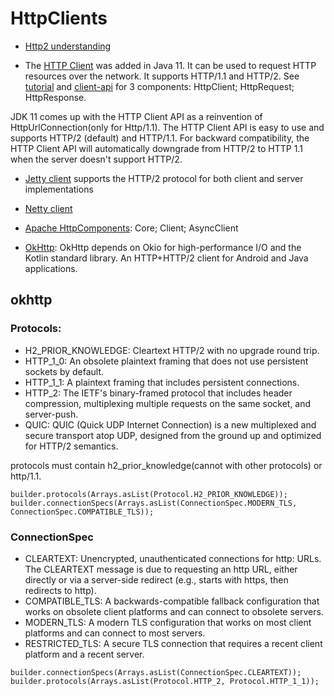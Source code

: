 # HttpClients
- [Http2 understanding](https://dzone.com/articles/understanding-http2)

- The [HTTP Client](https://openjdk.java.net/groups/net/httpclient/intro.html) was added in Java 11. It can be used to request HTTP resources over the network. 
It supports HTTP/1.1 and HTTP/2. See [tutorial](https://blog.codefx.org/java/http-2-api-tutorial/) and [client-api](https://dzone.com/articles/http2-server-push-via-http-client-api) for 3 components: HttpClient; HttpRequest; HttpResponse.

JDK 11 comes up with the HTTP Client API as a reinvention of HttpUrlConnection(only for Http/1.1). The HTTP Client API is easy to use and supports HTTP/2 (default) and HTTP/1.1. For backward compatibility, the HTTP Client API will automatically downgrade from HTTP/2 to HTTP 1.1 when the server doesn't support HTTP/2.

- [Jetty client](https://www.eclipse.org/jetty/javadoc/current/org/eclipse/jetty/http2/client/HTTP2Client.html) supports the HTTP/2 protocol for both client and server implementations
- [Netty client](https://netty.io/)

- [Apache HttpComponents](https://hc.apache.org/news.html): Core; Client; AsyncClient
- [OkHttp](https://square.github.io/okhttp/): OkHttp depends on Okio for high-performance I/O and the Kotlin standard library. An HTTP+HTTP/2 client for Android and Java applications.


## okhttp
### Protocols:
- H2_PRIOR_KNOWLEDGE: Cleartext HTTP/2 with no upgrade round trip.
- HTTP_1_0: An obsolete plaintext framing that does not use persistent sockets by default.
- HTTP_1_1: A plaintext framing that includes persistent connections.
- HTTP_2: The IETF's binary-framed protocol that includes header compression, multiplexing multiple requests on the same socket, and server-push.
- QUIC: QUIC (Quick UDP Internet Connection) is a new multiplexed and secure transport atop UDP, designed from the ground up and optimized for HTTP/2 semantics.

protocols must contain h2_prior_knowledge(cannot with other protocols) or http/1.1.
```
builder.protocols(Arrays.asList(Protocol.H2_PRIOR_KNOWLEDGE));
builder.connectionSpecs(Arrays.asList(ConnectionSpec.MODERN_TLS, ConnectionSpec.COMPATIBLE_TLS));
```

### ConnectionSpec
- CLEARTEXT: Unencrypted, unauthenticated connections for http: URLs. The CLEARTEXT message is due to requesting an http URL, either directly or via a server-side redirect (e.g., starts with https, then redirects to http).
-	COMPATIBLE_TLS: A backwards-compatible fallback configuration that works on obsolete client platforms and can connect to obsolete servers.
- MODERN_TLS: A modern TLS configuration that works on most client platforms and can connect to most servers.
- RESTRICTED_TLS: A secure TLS connection that requires a recent client platform and a recent server.
```
builder.connectionSpecs(Arrays.asList(ConnectionSpec.CLEARTEXT));
builder.protocols(Arrays.asList(Protocol.HTTP_2, Protocol.HTTP_1_1));
```







